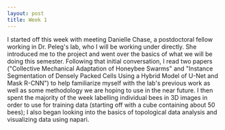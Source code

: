 ```yaml
---
layout: post
title: Week 1
---
```


I started off this week with meeting Danielle Chase, a postdoctoral fellow working in Dr. Peleg's lab, who I will be working under directly. She introduced me to the project and went over the basics of what we will be doing this semester. Following that initial conversation, I read two papers ("Collective Mechanical Adaptation of
Honeybee Swarms" and "Instance Segmentation of Densely Packed Cells Using a Hybrid Model of U-Net and Mask R-CNN") to help familiarize myself with the lab's previous work as well as some methodology we are hoping to use in the near future. I then spent the majority of the week labelling individual bees in 3D images in order to use for training data (starting off with a cube containing about 50 bees); I also began looking into the basics of topological data analysis and visualizing data using napari.

